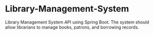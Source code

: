 # Library-Management-System
Library Management System API using Spring Boot. The system should allow librarians to manage books, patrons, and borrowing records.
